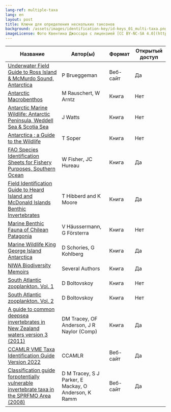 ```yaml
---
lang-ref: multiple-taxa
lang: en
layout: post
title: Ключи для определения нескольких таксонов
background: /assets/images/identification-key/id-keys_01_multi-taxa.png
imageLicense: Фото Квентина Джоссара с лицензией [CC BY-NC-SA 4.0](https://creativecommons.org/licenses/by-nc-sa/4.0/).
---
```


Название | Автор(ы) | Формат | Открытый доступ |
-- | -- | -- | -- |
[Underwater Field Guide to Ross Island & McMurdo Sound, Antarctica](https://www.peterbrueggeman.com/nsf/fguide/) | P Brueggeman | Веб-сайт | Да |  
[Antarctic Macrobenthos](https://www.worldcat.org/title/antarctic-macrobenthos-a-field-guide-of-the-invertebrates-living-at-the-antarctic-seafloor/oclc/958368863) | M Rauschert, W Arntz | Книга | Нет |  
[Antarctic Marine Wildlife: Antarctic Peninsula, Weddell Sea & Scotia Sea](https://www.amazon.com/Antarctic-Marine-Wildlife-Peninsula-Weddell/dp/B092CBMKJ4) | J Watts | Книга | Нет |  
[Antarctica : a Guide to the Wildlife](https://www.worldcat.org/title/antarctica-a-guide-to-the-wildlife/oclc/1060596883&referer=brief_results) | T Soper | Книга | Нет |  
[FAO Species Identification Sheets for Fishery Purposes, Southern Ocean](https://www.peterbrueggeman.com/nsf/fguide/FAO-SouthernOcean.pdf) | W Fisher, JC Hureau | Книга | Да | 
[Field Identification Guide to Heard Island and McDonald Islands Benthic Invertebrates](https://www.ccamlr.org/en/document/publications/field-identification-guide-heard-island-and-mcdonald-islands-benthic) | T Hibberd and K Moore | Книга | Да |  
[Marine Benthic Fauna of Chilean Patagonia](https://www.worldcat.org/title/marine-benthic-fauna-of-chilean-patagonia-illustrated-identification-guide/oclc/651005927&referer=brief_results) | V Häussermann, G Försterra | Книга | Нет |  
[Marine Wildlife King George Island Antarctica](https://www.researchgate.net/publication/320556670_Marine_Wildlife_King_George_Island_Antarctica) | D Schories, G Kohlberg | Книга | Да | 
[NIWA Biodiversity Memoirs](https://niwa.co.nz/coasts-and-oceans/niwa-biodiversity-memoirs) | Several Authors | Книга | Да | 
[South Atlantic zooplankton. Vol. 1](https://www.worldcat.org/title/south-atlantic-zooplankton-vol-1/oclc/833623244&referer=brief_results) | D Boltovskoy | Книга | Нет |  
[South Atlantic zooplankton. Vol. 2](https://www.worldcat.org/title/south-atlantic-zooplankton-vol-2/oclc/772498323&referer=brief_results) | D Boltovskoy | Книга | Нет |  
[A guide to common deepsea invertebrates in New Zealand waters version 3 (2011)](https://fs.fish.govt.nz/Doc/23020/AEBR_86.pdf.ashx) | DM Tracey, OF Anderson, J R Naylor (Comp) | Книга | Да | 
[CCAMLR VME Taxa Identification Guide Version 2022](https://www.ccamlr.org/en/system/files/VME-guide.pdf) | CCAMLR | Веб-сайт | Да | 
[Classification guide forpotentially vulnerable invertebrate taxa in the SPRFMO Area (2008)](https://www.sprfmo.int/assets/Meetings/Meetings-before-2013/Scientific-Working-Group/SWG-08-2009/SP-08-SWG-DW-03-SPRFMO-VME-ID-Guide-v2-Nov-2009.pdf) | D M Tracey, S J Parker, E Mackay, O Anderson, K Ramm | Веб-сайт | Да | 
